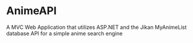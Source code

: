# AnimeAPI

A MVC Web Application that utilizes ASP.NET and the Jikan MyAnimeList database API for a simple anime search engine
